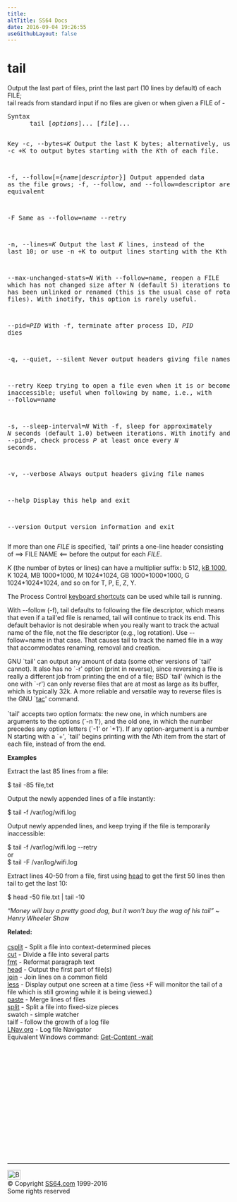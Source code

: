 ```yaml
---
title:
altTitle: SS64 Docs
date: 2016-09-04 19:26:55
useGithubLayout: false
---
```

<!-- #BeginLibraryItem "/Library/head_bash.lbi" --><!-- #EndLibraryItem --><h1>tail</h1> 
<p>Output the last part of files, print the last part (10 lines by 
  default) of each FILE; <br>
tail reads from standard input if no files are given or when given a FILE of<span class="code"> -</span></p>
<pre>Syntax
      tail [<i>options</i>]... [<i>file</i>]...

Key
   -c, --bytes=<i>K</i>
       Output the last K bytes; alternatively, use -c +K to output bytes starting with the <i>K</i>th of each file.

   -f, --follow[={<i>name</i>|<i>descriptor</i>}]
       Output appended data as the file grows; -f, --follow, and --follow=descriptor are equivalent

   -F
       Same as --follow=<i>name</i> --retry 

   -n, --lines=<i>K</i>
       Output the last <i>K</i> lines, instead of the last 10; or use -n +K to output lines starting with the Kth 

   --max-unchanged-stats=<i>N</i>
       With --follow=name, reopen a FILE which has not changed size after N (default 5) iterations
       to see if it has been unlinked or renamed (this is the usual case of rotated log files).
       With inotify, this option is rarely useful. 

   --pid=<i>PID</i>
       With -f, terminate after process ID, <i>PID</i> dies 

   -q, --quiet, --silent
       Never output headers giving file names 

   --retry
       Keep trying to open a file even when it is or becomes inaccessible;
       useful when following by name, i.e., with --follow=<i>name</i>

   -s, --sleep-interval=<i>N</i>
       With -f, sleep for approximately <i>N</i> seconds (default 1.0) between iterations. 
       With inotify and --pid=<i>P</i>, check process <i>P</i> at least once every <i>N</i> seconds. 

   -v, --verbose
       Always output headers giving file names 

   --help
       Display this help and exit 

   --version
       Output version information and exit</pre>
<p> If more than one <i>FILE</i> is specified, `tail' prints a one-line 
header consisting of ==&gt; FILE NAME &lt;== before the output for each <i>FILE</i>. </p>
<p><i>K</i> (the number of bytes or lines) can have a multiplier suffix: b 512, <a href="../convert.html">kB 1000</a>, K 1024, MB 1000*1000, M 1024*1024, GB 1000*1000*1000, G 1024*1024*1024, and so on for T, P, E, Z, Y.</p>
<p>The Process Control <a href="syntax-keyboard.html">keyboard shortcuts</a> can be used while <span class="code">tail</span> is running.</p>
<p>With <span class="code">--follow (-f)</span>, tail defaults to following the file descriptor, which means that even if a tail'ed file is renamed, tail will continue to track its end. This default behavior is not desirable when you really want to track the actual name of the file, not the file descriptor (e.g., log rotation). Use <span class="code">--follow=name</span> in that case. That causes tail to track the named file in a way that accommodates renaming, removal and creation. </p>
<p>  GNU `tail' can output any amount of data (some other versions of `tail' cannot). 
  It also has no `-r' option (print in reverse), since reversing a file is really 
  a different job from printing the end of a file; BSD `tail' (which is the one 
  with `-r') can only reverse files that are at most as large as its buffer, which 
  is typically 32k. A more reliable and versatile way to reverse files is the 
  GNU `<a href="tac.html">tac</a>' command. <br>
  <br>
  `tail' accepts two option formats: the new one, in which numbers are arguments 
  to the options (`-n 1'), and the old one, in which the number precedes any option 
  letters (`-1' or `+1'). If any option-argument is a number N starting with a 
  `+', `tail' begins printing with the <i>N</i>th item from the start of each file, instead 
of from the end. </p>
<p><b>Examples</b></p>
<p>Extract the last 85 lines from a file: </p>
<p class="code"> $ tail -85 file,txt</p>
<p>Output the newly appended lines of a file instantly:</p>
<p class="code">$ tail -f /var/log/wifi.log</p>
<p>Output newly appended lines, and keep trying if the file  is temporarily inaccessible:</p>
<p><span class="code">$ tail -f /var/log/wifi.log --retry<br>
</span>or<span class="code"><br>
$ tail -F /var/log/wifi.log</span></p>
<p>Extract lines 40-50 from a file, first using <span class="body"><a href="head.html">head</a></span> to get the first 50 lines then tail to get the last 10: </p>
<p class="code"> $ head -50 file.txt | tail -10</p>
<p class="quote"><i>“Money will buy a pretty good dog, but it won't buy the wag of his tail” ~ Henry Wheeler Shaw</i></p>
<p><b>Related:</b><br>
<br>
<a href="csplit.html">csplit</a> - Split a file into context-determined pieces<br>
<a href="cut.html">cut</a> - Divide a file into several parts<br>
<a href="fmt.html">fmt</a> - Reformat paragraph text<br>
<a href="head.html">head</a> - Output the first part of file(s)<br>
<a href="join.html">join</a> - Join lines on a common field<br>
<a href="less.html">less</a> - 
Display output one screen at a time (<span class="code">less +F</span> will monitor the tail of a file which is still growing while it is being viewed.)<br>
<a href="paste.html">paste</a> - Merge lines of files<br>
<a href="split.html">split</a> - Split a file into fixed-size pieces<br>
swatch - simple watcher<br>
tailf - follow the growth of a log file<br>
<a href="http://lnav.org/">LNav.org</a> - Log file Navigator<br>
Equivalent Windows command: <a href="../ps/get-content.html">Get-Content -wait</a><!-- #BeginLibraryItem "/Library/foot_bash.lbi" --></p><p>
<!-- bash300 -->
<ins class="adsbygoogle" style="display:inline-block;width:300px;height:250px" data-ad-client="ca-pub-6140977852749469" data-ad-slot="4615356305"></ins>
<script>
(adsbygoogle = window.adsbygoogle || []).push({});
</script></p>
<hr>
<div id="bl" class="footer"><a href="tail.html#"><img src="../images/top.png" width="30" height="22" alt="Back to the Top"></a></div>
<div id="br" class="footer, tagline">© Copyright <a href="../index.html">SS64.com</a> 1999-2016<br>
Some rights reserved</div><!-- #EndLibraryItem --><p></p>

